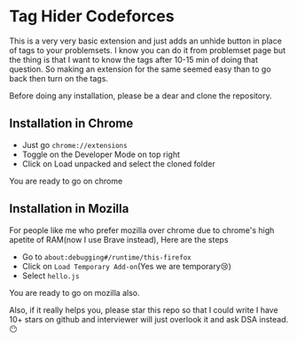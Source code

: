 # Tag Hider Codeforces

This is a very very basic extension and just adds an unhide button in place of tags to your problemsets. I know you can do it from problemset page but the thing is that I want to know the tags after 10-15 min of doing that question. So making an extension for the same seemed easy than to go back then turn on the tags.

Before doing any installation, please be a dear and clone the repository.

## Installation in Chrome

- Just go `chrome://extensions`
- Toggle on the Developer Mode on top right 
- Click on Load unpacked and select the cloned folder

You are ready to go on chrome

## Installation in Mozilla

For people like me who prefer mozilla over chrome due to chrome's high apetite of RAM(now I use Brave instead), Here are the steps
- Go to `about:debugging#/runtime/this-firefox`
- Click on `Load Temporary Add-on`(Yes we are temporary😢)
- Select `hello.js`

You are ready to go on mozilla also.

Also, if it really helps you, please star this repo so that I could write I have 10+ stars on github and interviewer will just overlook it and ask DSA instead.😶
